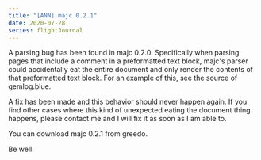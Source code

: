 ```yaml
---
title: "[ANN] majc 0.2.1"
date: 2020-07-28
series: flightJournal
---
```


A parsing bug has been found in majc 0.2.0. Specifically when parsing pages that include a comment in a preformatted text block, majc's parser could accidentally eat the entire document and only render the contents of that preformatted text block. For an example of this, see the source of gemlog.blue.

A fix has been made and this behavior should never happen again. If you find other cases where this kind of unexpected eating the document thing happens, please contact me and I will fix it as soon as I am able to.

You can download majc 0.2.1 from greedo.

Be well.
